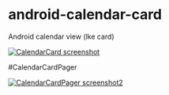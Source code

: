 android-calendar-card
=====================

Android calendar view (lke card)


[![CalendarCard screenshot][1]][1]

#CalendarCardPager

[![CalendarCardPager screenshot2][2]][2]


[1]: https://github.com/kenumir/android-calendar-card/raw/master/calendar-card-sample/_work/device-2013-10-10-203302.png
[2]: https://github.com/kenumir/android-calendar-card/raw/master/calendar-card-sample/_work/device-2013-10-10-203336.png
